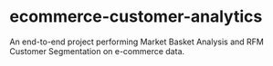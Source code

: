 # ecommerce-customer-analytics
An end-to-end project performing Market Basket Analysis and RFM Customer Segmentation on e-commerce data.
